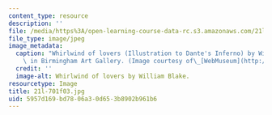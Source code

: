 ```yaml
---
content_type: resource
description: ''
file: /media/https%3A/open-learning-course-data-rc.s3.amazonaws.com/21l-701-literary-interpretation-interpreting-poetry-fall-2003/5957d169bd7806a30d653b8902b961b6_21l-701f03.jpg
file_type: image/jpeg
image_metadata:
  caption: "Whirlwind of lovers (Illustration to Dante's Inferno) by William Blake;\
    \ in Birmingham Art Gallery. (Image courtesy of\_[WebMuseum](http://www.ibiblio.org/wm/).)"
  credit: ''
  image-alt: Whirlwind of lovers by William Blake.
resourcetype: Image
title: 21l-701f03.jpg
uid: 5957d169-bd78-06a3-0d65-3b8902b961b6
---
```


